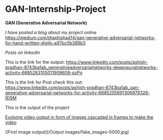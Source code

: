 # GAN-Internship-Project
 **GAN (Generative Adversarial Network)**

*I have posted a blog about my project online*
<https://medium.com/@ashishad14/gan-generative-adversarial-networks-for-hand-written-digits-a97bc0b389b3>

*Posts on linkedIn*

This is the link for the output: https://www.linkedin.com/posts/ashish-pradhan-8743ba1ab_generativeadversarialnetworks-deepneuralnetworks-activity-6685263105011908608-pzPo

This is the link for Post check this out: https://www.linkedin.com/posts/ashish-pradhan-8743ba1ab_gan-generative-adversarial-networks-for-activity-6685255691306979328-fD9M

This is the output of the project 

[Evolving video output in form of images cascaded in frames to make the video](https://github.com/ashish-ad/Generative-Adversarial-Neural-Netowrk/blob/master/GAN_Output.avi)

![First image output](/Output images/fake_images-0000.jpg)
![]()
![]()
![]()
![]()
![]()
![]()
![]()
![]()
![]()
![]()
![]()
![]()
![]()
![]()
![]()
![]()
![]()
![]()
![]()
![]()
![]()
![]()
![]()
![]()
![]()
![]()
![]()
![]()
![]()
![]()
![]()
![]()
![]()
![]()
![]()
![]()
![]()
![]()
![]()
![]()
![]()
![]()
![]()
![]()
![]()
![]()
![]()
![]()
![]()
![]()
![]()
